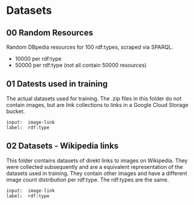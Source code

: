 # Datasets

## 00 Random Resources
Random DBpedia resources for 100 rdf:types, scraped via SPARQL.
- 10000 per rdf:type
- 50000 per rdf:type (not all contain 50000 resources)

## 01 Datests used in training
The actual datasets used for training. The .zip files in this folder do not contain images, but are link collections to links in a Google Cloud Storage bucket.
```
input:	image-link
label:	rdf:type
```

## 02 Datasets - Wikipedia links
This folder contains datasets of direkt links to images on Wikipedia. They were collected subsequently and are a equivalent representation of the datasets used in training. They contain other images and have a different image count distribution per rdf:type. The rdf:types are the same.
```
input:	image-link
label:	rdf:type
```

